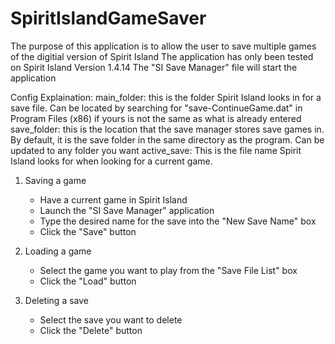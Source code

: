 # SpiritIslandGameSaver

The purpose of this application is to allow the user to save multiple games of the digitial version of Spirit Island
The application has only been tested on Spirit Island Version 1.4.14
The "SI Save Manager" file will start the application

Config Explaination:
	main_folder: this is the folder Spirit Island looks in for a save file. Can be located by searching for "save-ContinueGame.dat" in Program Files (x86) if yours is not the same as what is already entered
	save_folder: this is the location that the save manager stores save games in. By default, it is the save folder in the same directory as the program. Can be updated to any folder you want
	active_save: This is the file name Spirit Island looks for when looking for a current game.
	

1) Saving a game
	- Have a current game in Spirit Island
	- Launch the "SI Save Manager" application
	- Type the desired name for the save into the "New Save Name" box
	- Click the "Save" button
	
2) Loading a game
	- Select the game you want to play from the "Save File List" box
	- Click the "Load" button

3) Deleting a save
	- Select the save you want to delete
	- Click the "Delete" button